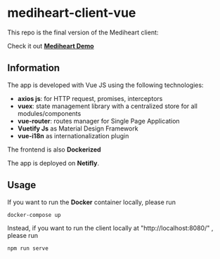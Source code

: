 

# mediheart-client-vue

This repo is the final version of the Mediheart client: 

Check it out **[Mediheart Demo](https://mediheart.netlify.app/)**


## Information

The app is developed with Vue JS using the following technologies:

- **axios js**: for HTTP request, promises, interceptors
- **vuex**: state management library with a centralized store for all modules/components
- **vue-router**: routes manager for Single Page Application
- **Vuetify Js** as Material Design Framework
- **vue-i18n** as internationalization plugin


The frontend is also **Dockerized**

The app is deployed on **Netifly**.

## Usage

If you want to run the **Docker** container locally, please run
```
docker-compose up
```


Instead, if you want to run the client locally at "http://localhost:8080/" , please run
```
npm run serve
```